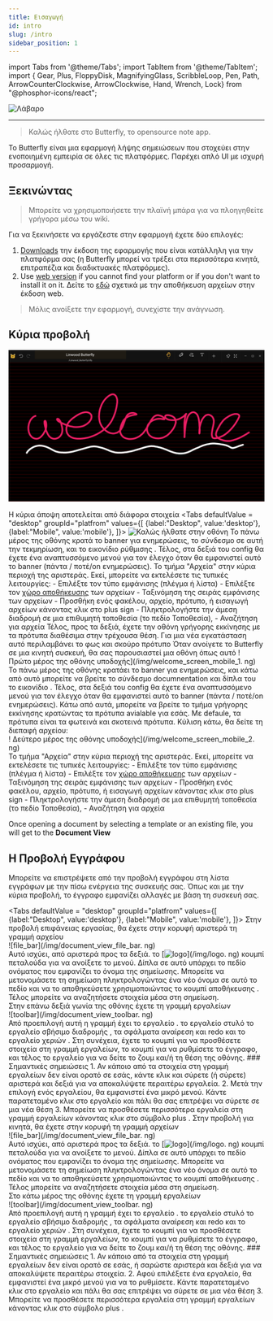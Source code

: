 ```yaml
---
title: Εισαγωγή
id: intro
slug: /intro
sidebar_position: 1
---
```


import Tabs from '@theme/Tabs';
import TabItem from '@theme/TabItem';
import { Gear, Plus, FloppyDisk, MagnifyingGlass, ScribbleLoop, Pen, Path, ArrowCounterClockwise, ArrowClockwise, Hand, Wrench, Lock} from "@phosphor-icons/react";

![Λάβαρο](/img/banner.png)

---

> Καλώς ήλθατε στο Butterfly, το opensource note app.

Το Butterfly είναι μια εφαρμογή λήψης σημειώσεων που στοχεύει στην ενοποιημένη εμπειρία σε όλες τις πλατφόρμες. Παρέχει απλό UI με ισχυρή προσαρμογή.

## Ξεκινώντας

> Μπορείτε να χρησιμοποιήσετε την πλαϊνή μπάρα για να πλοηγηθείτε γρήγορα μέσω του wiki.


Για να ξεκινήσετε να εργάζεστε στην εφαρμογή έχετε δύο επιλογές:
1. [Downloads](/downloads) την έκδοση της εφαρμογής που είναι κατάλληλη για την πλατφόρμα σας (η Butterfly μπορεί να τρέξει στα περισσότερα κινητά, επιτραπέζια και διαδικτυακές πλατφόρμες).
2. Use [web version](https://butterfly.linwood.dev) if you cannot find your platform or if you don't want to install it on it. Δείτε το [εδώ](storage#web) σχετικά με την αποθήκευση αρχείων στην έκδοση web.

> Μόλις ανοίξετε την εφαρμογή, συνεχίστε την ανάγνωση.



## Κύρια προβολή

![Κύρια προβολή](main.png)

Η κύρια άποψη αποτελείται από διάφορα στοιχεία
<Tabs
    defaultValue = "desktop"
    groupId="platfrom"
        values={[
        {label:"Desktop", value:'desktop'},
 {label:"Mobile", value:'mobile'},
 ]}>
    <TabItem value="desktop">
        ![Καλώς ήλθατε στην οθόνη](/img/welcome_screen_desktop.png)
        Το πάνω μέρος της οθόνης κρατά το banner για ενημερώσεις, το σύνδεσμο σε αυτή την τεκμηρίωση, και το εικονίδιο ρύθμισης <Gear/>. Τέλος, στα δεξιά του <Gear/> config θα έχετε ένα αναπτυσσόμενο μενού για τον έλεγχο όταν θα εμφανιστεί αυτό το banner (πάντα / ποτέ/on ενημερώσεις).
        Το τμήμα "Αρχεία" στην κύρια περιοχή της αριστεράς. Εκεί, μπορείτε να εκτελέσετε τις τυπικές λειτουργίες:
            - Επιλέξτε τον τύπο εμφάνισης (πλέγμα ή λίστα)
            - Επιλέξτε τον [χώρο αποθήκευσης](storage) των αρχείων
            - Ταξινόμηση της σειράς εμφάνισης των αρχείων
            - Προσθήκη ενός φακέλου, αρχείο, πρότυπο, ή εισαγωγή αρχείων κάνοντας κλικ στο <Plus/> plus sign
            - Πληκτρολογήστε την άμεση διαδρομή σε μια επιθυμητή τοποθεσία (το πεδίο Τοποθεσία),
            - Αναζήτηση για αρχεία
        Τέλος, προς τα δεξιά, έχετε την οθόνη γρήγορης εκκίνησης με τα πρότυπα διαθέσιμα στην τρέχουσα θέση. Για μια νέα εγκατάσταση αυτό περιλαμβάνει το φως και σκούρο πρότυπο
    </TabItem>
    <TabItem value="mobile">
        Όταν ανοίγετε το Butterfly σε μια κινητή συσκευή, θα σας παρουσιαστεί μια οθόνη όπως αυτό
        ! Πρώτο μέρος της οθόνης υποδοχής](/img/welcome_screen_mobile_1. ng)   
        Το πάνω μέρος της οθόνης κρατάει το banner για ενημερώσεις, και κάτω από αυτό μπορείτε να βρείτε το σύνδεσμο documnentation και δίπλα του το εικονίδιο <Gear/>. Τέλος, στα δεξιά του <Gear/> config θα έχετε ένα αναπτυσσόμενο μενού για τον έλεγχο όταν θα εμφανιστεί αυτό το banner (πάντα / ποτέ/on ενημερώσεις).
        Κάτω από αυτά, μπορείτε να βρείτε το τμήμα γρήγορης εκκίνησης κρατώντας τα πρότυπα avialable για εσάς. Με defaule, τα πρότυπα είναι τα φωτεινά και σκοτεινά πρότυπα. 
        Κύλιση κάτω, θα δείτε τη διεπαφή αρχείου:
        \
        ! Δεύτερο μέρος της οθόνης υποδοχής](/img/welcome_screen_mobile_2. ng)  
        Το τμήμα "Αρχεία" στην κύρια περιοχή της αριστεράς. Εκεί, μπορείτε να εκτελέσετε τις τυπικές λειτουργίες:
        - Επιλέξτε τον τύπο εμφάνισης (πλέγμα ή λίστα)
        - Επιλέξτε τον [χώρο αποθήκευσης](storage) των αρχείων
        - Ταξινόμηση της σειράς εμφάνισης των αρχείων
        - Προσθήκη ενός φακέλου, αρχείο, πρότυπο, ή εισαγωγή αρχείων κάνοντας κλικ στο <Plus/> plus sign
        - Πληκτρολογήστε την άμεση διαδρομή σε μια επιθυμητή τοποθεσία (το πεδίο Τοποθεσία),
        - Αναζήτηση για αρχεία
    </TabItem>
</Tabs>

Once opening a document by selecting a template or an existing file, you will get to the **Document View**


## Η Προβολή Εγγράφου

Μπορείτε να επιστρέψετε από την προβολή εγγράφου στη λίστα εγγράφων με την πίσω ενέργεια της συσκευής σας. Όπως και με την κύρια προβολή, το έγγραφο εμφανίζει αλλαγές με βάση τη συσκευή σας.

<Tabs
    defaultValue = "desktop"
    groupId="platfrom"
        values={[
        {label:"Desktop", value:'desktop'},
 {label:"Mobile", value:'mobile'},
 ]}>
    <TabItem value="desktop">
        Στην προβολή επιφάνειας εργασίας, θα έχετε στην κορυφή αριστερά τη γραμμή αρχείου\
        ![file_bar](/img/document_view_file_bar. ng)\
        Αυτό ισχύει, από αριστερά προς τα δεξιά. το 
        [<img alt="logo" src="/img/logo.png" width="16"/>](/img/logo. ng)
        κουμπί πεταλούδα για να ανοίξετε το μενού. Δίπλα σε αυτό υπάρχει το πεδίο ονόματος που εμφανίζει το όνομα της σημείωσης. Μπορείτε να μετονομάσετε τη σημείωση πληκτρολογώντας ένα νέο όνομα σε αυτό το πεδίο και να το αποθηκεύσετε χρησιμοποιώντας το κουμπί αποθήκευσης <FloppyDisk/>. Τέλος μπορείτε να αναζητήσετε <MagnifyingGlass/> στοιχεία μέσα στη σημείωση.
        \
        Στην επάνω δεξιά γωνία της οθόνης έχετε τη γραμμή εργαλείων\
        ![toolbar](/img/document_view_toolbar. ng)\
        Από προεπιλογή αυτή η γραμμή έχει το εργαλείο <ScribbleLoop/> . το εργαλείο στυλό <Pen/> το εργαλείο σβήσιμο διαδρομής <Path/> , τα σφάλματα <ArrowCounterClockwise/> αναίρεση και <ArrowClockwise/> redo και το εργαλείο χεριών <Hand/>. Στη συνέχεια, έχετε το κουμπί <Plus/> για να προσθέσετε στοιχεία στη γραμμή εργαλείων, το κουμπί <Wrench/> για να ρυθμίσετε το έγγραφο, και τέλος το εργαλείο <Lock/> για να δείτε το ζουμ και/ή τη θέση της οθόνης. 
        ### Σημαντικές σημειώσεις
        1. Αν κάποιο από τα στοιχεία στη γραμμή εργαλείων δεν είναι ορατό σε εσάς, κάντε κλικ και σύρετε (ή σύρετε) αριστερά και δεξιά για να αποκαλύψετε περαιτέρω εργαλεία. 
        2. Μετά την επιλογή ενός εργαλείου, θα εμφανιστεί ένα μικρό μενού. Κάντε παρατεταμένο κλικ στο εργαλείο και πάλι θα σας επιτρέψει να σύρετε σε μια νέα θέση
        3. Μπορείτε να προσθέσετε περισσότερα εργαλεία στη γραμμή εργαλείων κάνοντας κλικ στο σύμβολο <Plus/> plus . 
    </TabItem>
    <TabItem value="mobile">
        Στην προβολή για κινητά, θα έχετε στην κορυφή τη γραμμή αρχείων\
        ![file_bar](/img/document_view_file_bar. ng)\
        Αυτό ισχύει, από αριστερά προς τα δεξιά. το 
        [<img alt="logo" src="/img/logo.png" width="16"/>](/img/logo. ng)
        κουμπί πεταλούδα για να ανοίξετε το μενού. Δίπλα σε αυτό υπάρχει το πεδίο ονόματος που εμφανίζει το όνομα της σημείωσης. Μπορείτε να μετονομάσετε τη σημείωση πληκτρολογώντας ένα νέο όνομα σε αυτό το πεδίο και να το αποθηκεύσετε χρησιμοποιώντας το κουμπί αποθήκευσης <FloppyDisk/>. Τέλος μπορείτε να αναζητήσετε <MagnifyingGlass/> στοιχεία μέσα στη σημείωση.
        \
        Στο κάτω μέρος της οθόνης έχετε τη γραμμή εργαλείων\
        ![toolbar](/img/document_view_toolbar. ng)\
        Από προεπιλογή αυτή η γραμμή έχει το εργαλείο <ScribbleLoop/> . το εργαλείο στυλό <Pen/> το εργαλείο σβήσιμο διαδρομής <Path/> , τα σφάλματα <ArrowCounterClockwise/> αναίρεση και <ArrowClockwise/> redo και το εργαλείο χεριών <Hand/>. Στη συνέχεια, έχετε το κουμπί <Plus/> για να προσθέσετε στοιχεία στη γραμμή εργαλείων, το κουμπί <Wrench/> για να ρυθμίσετε το έγγραφο, και τέλος το εργαλείο <Lock/> για να δείτε το ζουμ και/ή τη θέση της οθόνης. 
        ### Σημαντικές σημειώσεις
        1. Αν κάποιο από τα στοιχεία στη γραμμή εργαλείων δεν είναι ορατό σε εσάς, ή σαρώστε αριστερά και δεξιά για να αποκαλύψετε περαιτέρω στοιχεία. 
        2. Αφού επιλέξετε ένα εργαλείο, θα εμφανιστεί ένα μικρό μενού για να το ρυθμίσετε. Κάντε παρατεταμένο κλικ στο εργαλείο και πάλι θα σας επιτρέψει να σύρετε σε μια νέα θέση
        3. Μπορείτε να προσθέσετε περισσότερα εργαλεία στη γραμμή εργαλείων κάνοντας κλικ στο σύμβολο <Plus/> plus . 
    </TabItem>
</Tabs>
	

